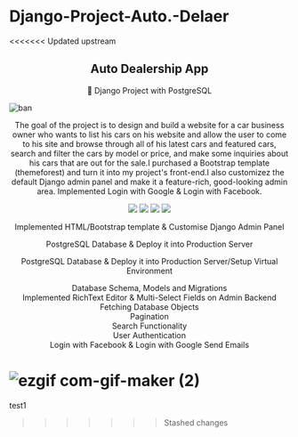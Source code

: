 # Django-Project-Auto.-Delaer

<<<<<<< Updated upstream
<h2 align="center">Auto Dealership App</h2>
<p align="center"> 📌  Django Project with PostgreSQL  </p>

![ban](https://i.ibb.co/88rVgq7/autodealer.gif)
 
<p align="center">The goal of the project is to design and build a website for a car business owner who wants to list his cars on his website and allow the user to come to his site and browse through all of his latest cars and featured cars, search and filter the cars by model or price, and make some inquiries about his cars that are out for the sale.I purchased a Bootstrap template (themeforest) and turn it into  my project's front-end.I also  customizez the default Django admin panel and make it a feature-rich, good-looking admin area. Implemented Login with Google & Login with Facebook.</p>

<p align="center">
<img src="https://img.shields.io/badge/Python%20-%23F05033.svg?&style=for-the-badge&logo=python&logoColor=white"/>
<img src="https://img.shields.io/badge/github%20-%23121011.svg?&style=for-the-badge&logo=github&logoColor=white"/> 
<img src="https://img.shields.io/badge/git%20-%23F05033.svg?&style=for-the-badge&logo=git&logoColor=white"/>
  <img src="https://img.shields.io/badge/Django%20-%23323330.svg?&style=for-the-badge&logo=django&logoColor=white"/>
 
</p>

<p align="center">Implemented HTML/Bootstrap template & Customise Django Admin Panel</p>
<p align="center">PostgreSQL Database & Deploy it into Production Server</p>
<p align="center">PostgreSQL Database & Deploy it into Production Server/Setup Virtual Environment </p>
<p align="center">Database Schema, Models and Migrations <br>
Implemented RichText Editor & Multi-Select Fields on Admin Backend <br>
Fetching Database Objects<br>
Pagination<br>
Search Functionality<br>
User Authentication<br>
Login with Facebook & Login with Google
Send Emails </p>



![ezgif com-gif-maker (2)](https://user-images.githubusercontent.com/63836841/114633217-241b7380-9c8e-11eb-8703-f2272a40cb73.gif)
=======
test1
>>>>>>> Stashed changes
